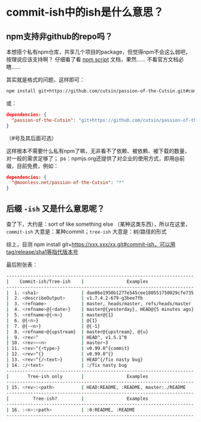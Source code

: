 # commit-ish中的ish是什么意思？

## npm支持非github的repo吗？

本想搭个私有npm仓库，共享几个项目的package，但觉得npm不会这么弱吧，按理说应该支持啊？
仔细看了看 [npm script](https://www.npmjs.org/doc/misc/npm-scripts.html) 文档，果然…… 不看官方文档必瞎……

其实就是格式的问题，这样即可：
```bash
npm install git+https://github.com/cutsin/passion-of-the-Cutsin.git#commit-ish
```
或：
```json
dependencies: {
  "passion-of-the-Cutsin": "git+https://github.com/cutsin/passion-of-the-Cutsin.git#commit-ish"
}
```
（#号及其后面可选）

这样根本不需要什么私有npm了嘛，无非看不了依赖、被依赖、被下载的数量，对一般的需求足够了；
ps：npmjs.org还提供了对企业的使用方式，即用@前缀，目前免费，例如：
```json
dependencies: {
  "@moonless.net/passion-of-the-Cutsin": "*"
}
```

## 后缀 `-ish` 又是什么意思呢？

查了下，大约是：sort of like something else （某种这类东西），所以在这里，`commit-ish` 大意是：某种commit；`tree-ish` 大意是：树/路径的形式

综上，目测 npm install git+https://xxx.xxx/xx.git#commit-ish，可以用tag/release/sha1等指代版本号

最后附张表：
```bash
----------------------------------------------------------------------
|    Commit-ish/Tree-ish    |                Examples
----------------------------------------------------------------------
|  1. <sha1>                | dae86e1950b1277e545cee180551750029cfe735
|  2. <describeOutput>      | v1.7.4.2-679-g3bee7fb
|  3. <refname>             | master, heads/master, refs/heads/master
|  4. <refname>@{<date>}    | master@{yesterday}, HEAD@{5 minutes ago}
|  5. <refname>@{<n>}       | master@{1}
|  6. @{<n>}                | @{1}
|  7. @{-<n>}               | @{-1}
|  8. <refname>@{upstream}  | master@{upstream}, @{u}
|  9. <rev>^                | HEAD^, v1.5.1^0
| 10. <rev>~<n>             | master~3
| 11. <rev>^{<type>}        | v0.99.8^{commit}
| 12. <rev>^{}              | v0.99.8^{}
| 13. <rev>^{/<text>}       | HEAD^{/fix nasty bug}
| 14. :/<text>              | :/fix nasty bug
----------------------------------------------------------------------
|       Tree-ish only       |                Examples
----------------------------------------------------------------------
| 15. <rev>:<path>          | HEAD:README, :README, master:./README
----------------------------------------------------------------------
|         Tree-ish?         |                Examples
----------------------------------------------------------------------
| 16. :<n>:<path>           | :0:README, :README
----------------------------------------------------------------------
```
